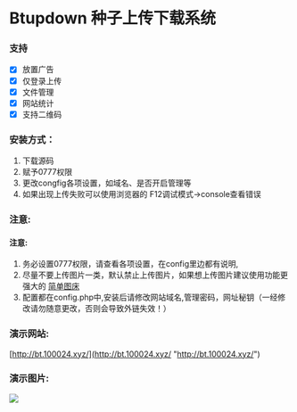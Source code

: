 # Btupdown 种子上传下载系统
### 支持
- [x] 放置广告
- [x] 仅登录上传
- [x] 文件管理
- [x] 网站统计
- [x] 支持二维码
### 安装方式：
1. 下载源码
2. 赋予0777权限
3. 更改congfig各项设置，如域名、是否开启管理等
4. 如果出现上传失败可以使用浏览器的 F12调试模式->console查看错误
### 注意:
#### 注意:
1. 务必设置0777权限，请查看各项设置，在config里边都有说明,
2. 尽量不要上传图片一类，默认禁止上传图片，如果想上传图片建议使用功能更强大的 [简单图床](https://github.com/icret/easyImages2.0 "简单图床")
3. 配置都在config.php中,安装后请修改网站域名,管理密码，网址秘钥（一经修改请勿随意更改，否则会导致外链失效！）

### 演示网站:
[http://bt.100024.xyz/](http://bt.100024.xyz/ "http://bt.100024.xyz/")
### 演示图片:
![](https://img.545141.com/i/2019/06/19/12qhqs6.gif)